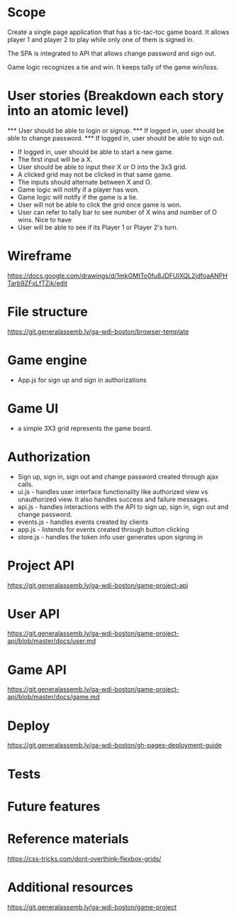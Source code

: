 # Scope
Create a single page application that has a tic-tac-toc game board. It allows player 1
and player 2 to play while only one of them is signed in.

The SPA is integrated to API that allows change password and sign out.

Game logic recognizes a tie and win. It keeps tally  of the game win/loss.

# User stories (Breakdown each story into an atomic level)
*** User should be able to login or signup.
*** If logged in, user should be able to change password.
*** If logged in, user should be able to sign out.
* If logged in, user should be able to start a new game.
* The first input will be a X.
* User should be able to input their X or O into the 3x3 grid.
* A clicked grid may not be clicked in that same game.
* The inputs should alternate between X and O.
* Game logic will notify if a player has won.
* Game logic will notify if the game is a tie.
* User will not be able to click the grid once game is won.
* User can refer to tally bar to see number of X wins and number of O wins.
Nice to have
* User will be able to see if its Player 1 or Player 2's turn.

# Wireframe
https://docs.google.com/drawings/d/1mkOMtTo0fu8JDFUIXQL2jdfoaANPHTarb9ZFxLfTZik/edit

# File structure
https://git.generalassemb.ly/ga-wdi-boston/browser-template

# Game engine
* App.js for sign up and sign in authorizations

# Game UI
* a simple 3X3 grid represents the game board.

# Authorization
* Sign up, sign in, sign out and change password created through ajax calls.
* ui.js - handles user interface functionality like authorized view vs unauthorized view. It also handles success and failure messages.
* api.js - handles interactions with the API to sign up, sign in, sign out and change password.
* events.js - handles events created by clients
* app.js - listends for events created through button clicking
* store.js - handles the token info user generates upon signing in

# Project API
https://git.generalassemb.ly/ga-wdi-boston/game-project-api

# User API
https://git.generalassemb.ly/ga-wdi-boston/game-project-api/blob/master/docs/user.md

# Game API
https://git.generalassemb.ly/ga-wdi-boston/game-project-api/blob/master/docs/game.md

# Deploy
https://git.generalassemb.ly/ga-wdi-boston/gh-pages-deployment-guide
# Tests

# Future features

# Reference materials
https://css-tricks.com/dont-overthink-flexbox-grids/
# Additional resources
https://git.generalassemb.ly/ga-wdi-boston/game-project
